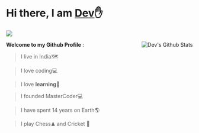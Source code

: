 <h1>Hi there, I am <a href="https://CodeRustyPro.github.io" target="_blank">Dev</a>✋</h1> 

![](https://visitor-badge.glitch.me/badge?page_id=CodeRustyPro) 

<img align="right" alt="Dev's Github Stats" src="https://github-readme-stats.vercel.app/api?username=CodeRustyPro&show_icons=true&hide_border=true&theme=radical" />


**Welcome to my Github Profile** : 

  >I live in India🗺

  >I love coding💻

  >I love **learning**🏫

  >I founded MasterCoder💻


  >I have spent 14 years on Earth🌎


  >I play Chess♟ and Cricket 🏏 

 

